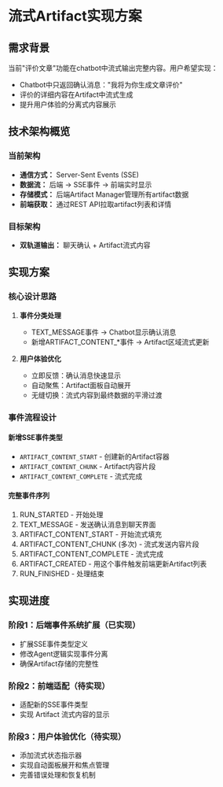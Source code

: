 # 流式Artifact实现方案

## 需求背景

当前"评价文章"功能在chatbot中流式输出完整内容。用户希望实现：
- Chatbot中只返回确认消息："我将为你生成文章评价"
- 评价的详细内容在Artifact中流式生成
- 提升用户体验的分离式内容展示

## 技术架构概览

### 当前架构
- **通信方式：** Server-Sent Events (SSE)
- **数据流：** 后端 → SSE事件 → 前端实时显示
- **存储模式：** 后端Artifact Manager管理所有artifact数据
- **前端获取：** 通过REST API拉取artifact列表和详情

### 目标架构
- **双轨道输出：** 聊天确认 + Artifact流式内容

## 实现方案

### 核心设计思路

1. **事件分类处理**
   - TEXT_MESSAGE事件 → Chatbot显示确认消息
   - 新增ARTIFACT_CONTENT_*事件 → Artifact区域流式更新

3. **用户体验优化**
   - 立即反馈：确认消息快速显示
   - 自动聚焦：Artifact面板自动展开
   - 无缝切换：流式内容到最终数据的平滑过渡

### 事件流程设计

#### 新增SSE事件类型
- `ARTIFACT_CONTENT_START` - 创建新的Artifact容器
- `ARTIFACT_CONTENT_CHUNK` - Artifact内容片段
- `ARTIFACT_CONTENT_COMPLETE` - 流式完成

#### 完整事件序列
1. RUN_STARTED - 开始处理
2. TEXT_MESSAGE - 发送确认消息到聊天界面
3. ARTIFACT_CONTENT_START - 开始流式填充
4. ARTIFACT_CONTENT_CHUNK (多次) - 流式发送内容片段
5. ARTIFACT_CONTENT_COMPLETE - 流式完成
6. ARTIFACT_CREATED - 用这个事件触发前端更新Artifact列表
7. RUN_FINISHED - 处理结束

## 实现进度

### 阶段1：后端事件系统扩展（已实现）
- 扩展SSE事件类型定义
- 修改Agent逻辑实现事件分离
- 确保Artifact存储的完整性

### 阶段2：前端适配（待实现）
- 适配新的SSE事件类型
- 实现 Artifact 流式内容的显示

### 阶段3：用户体验优化（待实现）
- 添加流式状态指示器
- 实现自动面板展开和焦点管理
- 完善错误处理和恢复机制